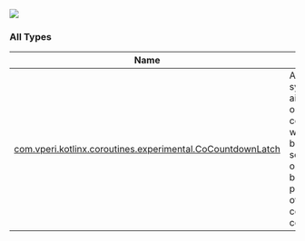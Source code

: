 

[![](https://jitpack.io/v/com.vperi/kotlin-coroutines-lib.svg)](https://jitpack.io/#com.vperi/kotlin-coroutines-lib)

### All Types

| Name | Summary |
|---|---|
| [com.vperi.kotlinx.coroutines.experimental.CoCountdownLatch](../com.vperi.kotlinx.coroutines.experimental/-co-countdown-latch/index.md) | A synchronization aid that allows one or more coroutines to wait without blocking until a set of operations being performed in other coroutines complete. |
